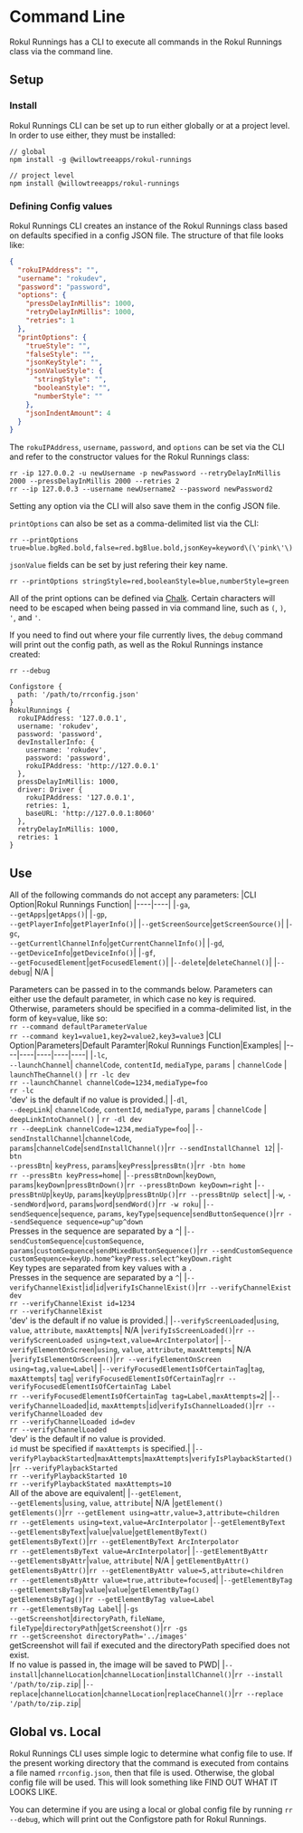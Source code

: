 # Command Line

Rokul Runnings has a CLI to execute all commands in the Rokul Runnings class via the command line.

## Setup

### Install

Rokul Runnings CLI can be set up to run either globally or at a project level. In order to use either, they must be installed:

```
// global
npm install -g @willowtreeapps/rokul-runnings
```

```
// project level
npm install @willowtreeapps/rokul-runnings
```

### Defining Config values

Rokul Runnings CLI creates an instance of the Rokul Runnings class based on defaults specified in a config JSON file. The structure of that file looks like:

```json
{
  "rokuIPAddress": "",
  "username": "rokudev",
  "password": "password",
  "options": {
    "pressDelayInMillis": 1000,
    "retryDelayInMillis": 1000,
    "retries": 1
  },
  "printOptions": {
    "trueStyle": "",
    "falseStyle": "",
    "jsonKeyStyle": "",
    "jsonValueStyle": {
      "stringStyle": "",
      "booleanStyle": "",
      "numberStyle": ""
    },
    "jsonIndentAmount": 4
  }
}
```

The `rokuIPAddress`, `username`, `password`, and `options` can be set via the CLI and refer to the constructor values for the Rokul Runnings class:

```
rr -ip 127.0.0.2 -u newUsername -p newPassword --retryDelayInMillis 2000 --pressDelayInMillis 2000 --retries 2
rr --ip 127.0.0.3 --username newUsername2 --password newPassword2
```

Setting any option via the CLI will also save them in the config JSON file.

`printOptions` can also be set as a comma-delimited list via the CLI:

```
rr --printOptions true=blue.bgRed.bold,false=red.bgBlue.bold,jsonKey=keyword\(\'pink\'\)
```

`jsonValue` fields can be set by just refering their key name.

```
rr --printOptions stringStyle=red,booleanStyle=blue,numberStyle=green
```

All of the print options can be defined via [Chalk](https://www.npmjs.com/package/chalk). Certain characters will need to be escaped when being passed in via command line, such as `(`, `)`, `'`, and `'`.

If you need to find out where your file currently lives, the `debug` command will print out the config path, as well as the Rokul Runnings instance created:

```
rr --debug
```

```rr
Configstore {
  path: '/path/to/rrconfig.json'
}
RokulRunnings {
  rokuIPAddress: '127.0.0.1',
  username: 'rokudev',
  password: 'password',
  devInstallerInfo: {
    username: 'rokudev',
    password: 'password',
    rokuIPAddress: 'http://127.0.0.1'
  },
  pressDelayInMillis: 1000,
  driver: Driver {
    rokuIPAddress: '127.0.0.1',
    retries: 1,
    baseURL: 'http://127.0.0.1:8060'
  },
  retryDelayInMillis: 1000,
  retries: 1
}
```

## Use

All of the following commands do not accept any parameters:
|CLI Option|Rokul Runnings Function|
|----|----|
|`-ga`,<br>`--getApps`|`getApps()`|
|`-gp`,<br>`--getPlayerInfo`|`getPlayerInfo()`|
|`--getScreenSource`|`getScreenSource()`|
|`-gc`,<br>`--getCurrentlChannelInfo`|`getCurrentChannelInfo()`|
|`-gd`,<br>`--getDeviceInfo`|`getDeviceInfo()`|
|`-gf`,<br>`--getFocusedElement`|`getFocusedElement()`|
|`--delete`|`deleteChannel()`|
|`--debug`| N/A |

Parameters can be passed in to the commands below. Parameters can either use the default parameter, in which case no key is required. Otherwise, parameters should be specified in a comma-delimited list, in the form of key=value, like so:
<br>`rr --command defaultParameterValue`
<br>`rr --command key1=value1,key2=value2,key3=value3`
|CLI Option|Parameters|Default Paramter|Rokul Runnings Function|Examples|
|----|----|----|----|----|
|`-lc`,<br>`--launchChannel`| `channelCode`, `contentId`, `mediaType`, `params` | `channelCode` | `launchTheChannel()` | `rr -lc dev`<br>`rr --launchChannel channelCode=1234,mediaType=foo`<br>`rr -lc`<br>'dev' is the default if no value is provided.|
|`-dl`,<br>`--deepLink`| `channelCode`, `contentId`, `mediaType`, `params` | `channelCode` | `deepLinkIntoChannel()` | `rr -dl dev`<br>`rr --deepLink channelCode=1234,mediaType=foo`|
|`--sendInstallChannel`|`channelCode`, `params`|`channelCode`|`sendInstallChannel()`|`rr --sendInstallChannel 12`|
|`-btn`<br>`--pressBtn`| `keyPress`, `params`|`keyPress`|`pressBtn()`|`rr -btn home`<br>`rr --pressBtn keyPress=home`|
|`--pressBtnDown`|`keyDown`, `params`|`keyDown`|`pressBtnDown()`|`rr --pressBtnDown keyDown=right`
|`--pressBtnUp`|`keyUp`, `params`|`keyUp`|`pressBtnUp()`|`rr --pressBtnUp select`|
|`-w`, `--sendWord`|`word`, `params`|`word`|`sendWord()`|`rr -w roku`|
|`--sendSequence`|`sequence`, `params`, `keyType`|`sequence`|`sendButtonSequence()`|`rr --sendSequence sequence=up^up^down`<br>Presses in the sequence are separated by a `^`|
|`--sendCustomSequence`|`customSequence`, `params`|`customSequence`|`sendMixedButtonSequence()`|`rr --sendCustomSequence customSequence=keyUp.home^keyPress.select^keyDown.right`<br>Key types are separated from key values with a `.`<br>Presses in the sequence are separated by a `^`|
|`--verifyChannelExist`|`id`|`id`|`verifyIsChannelExist()`|`rr --verifyChannelExist dev`<br>`rr --verifyChannelExist id=1234`<br>`rr --verifyChannelExist`<br>'dev' is the default if no value is provided.|
|`--verifyScreenLoaded`|`using`, `value`, `attribute`, `maxAttempts`| N/A |`verifyIsScreenLoaded()`|`rr --verifyScreenLoaded using=text,value=ArcInterpolator`|
|`--verifyElementOnScreen`|`using`, `value`, `attribute`, `maxAttempts`| N/A |`verifyIsElementOnScreen()`|`rr --verifyElementOnScreen using=tag,value=Label`|
|`--verifyFocusedElementIsOfCertainTag`|`tag`, `maxAttempts`| `tag`| `verifyFocusedElementIsOfCertainTag`|`rr --verifyFocusedElementIsOfCertainTag Label`<br>`rr --verifyFocusedElementIsOfCertainTag tag=Label,maxAttempts=2`|
|`--verifyChannelLoaded`|`id`, `maxAttempts`|`id`|`verifyIsChannelLoaded()`|`rr --verifyChannelLoaded dev`<br>`rr --verifyChannelLoaded id=dev`<br>`rr --verifyChannelLoaded`<br>'dev' is the default if no value is provided.<br>`id` must be specified if `maxAttempts` is specified.|
|`--verifyPlaybackStarted`|`maxAttempts`|`maxAttempts`|`verifyIsPlaybackStarted()`|`rr --verifyPlaybackStarted`<br>`rr --verifyPlaybackStarted 10`<br>`rr --verifyPlaybackStated maxAttempts=10`<br>All of the above are equivalent|
|`--getElement`,<br>`--getElements`|`using`, `value`, `attribute`| N/A |`getElement()`<br>`getElements()`|`rr --getElement using=attr,value=3,attribute=children`<br>`rr --getElements using=text,value=ArcInterpolator`
|`--getElementByText`<br>`--getElementsByText`|`value`|`value`|`getElementByText()`<br>`getElementsByText()`|`rr --getElementByText ArcInterpolator`<br>`rr --getElementsByText value=ArcInterpolator`|
|`--getElementByAttr`<br>`--getElementsByAttr`|`value`, `attribute`| N/A | `getElementByAttr()`<br>`getElementsByAttr()`|`rr --getElementByAttr value=5,attribute=children`<br>`rr --getElementsByAttr value=true,attribute=focused`|
|`--getElementByTag`<br>`--getElementsByTag`|`value`|`value`|`getElementByTag()`<br>`getElementsByTag()`|`rr --getElementByTag value=Label`<br>`rr --getElementsByTag Label`|
|`-gs`<br>`--getScreenshot`|`directoryPath`, `fileName`, `fileType`|`directoryPath`|`getScreenshot()`|`rr -gs`<br>`rr --getScreenshot directoryPath='../images'`<br>getScreenshot will fail if executed and the directoryPath specified does not exist.<br>If no value is passed in, the image will be saved to PWD|
|`--install`|`channelLocation`|`channelLocation`|`installChannel()`|`rr --install '/path/to/zip.zip`|
|`--replace`|`channelLocation`|`channelLocation`|`replaceChannel()`|`rr --replace '/path/to/zip.zip`|

## Global vs. Local

Rokul Runnings CLI uses simple logic to determine what config file to use. If the present working directory that the command is executed from contains a file named `rrconfig.json`, then that file is used. Otherwise, the global config file will be used. This will look something like FIND OUT WHAT IT LOOKS LIKE.

You can determine if you are using a local or global config file by running `rr --debug`, which will print out the Configstore path for Rokul Runnings.
